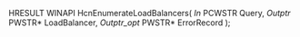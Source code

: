 HRESULT
WINAPI
HcnEnumerateLoadBalancers(
    _In_ PCWSTR Query,
    _Outptr_ PWSTR* LoadBalancer,
    _Outptr_opt_ PWSTR* ErrorRecord
    );